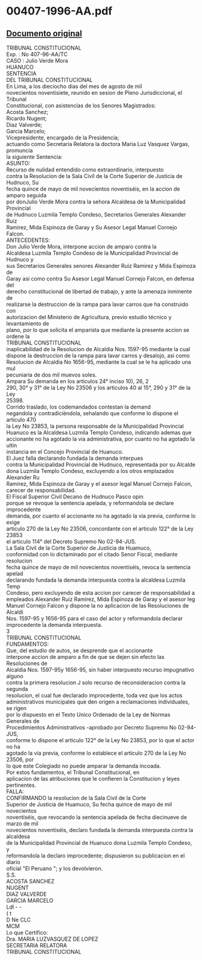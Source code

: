 
00407-1996-AA.pdf
=================
  
[Documento original](https://tc.gob.pe/jurisprudencia/1997/00407-1996-AA.pdf)  
---  
TRIBUNAL CONSTITUCIONAL  
Exp. : No 407-96-AA/TC  
CASO : Julio Verde Mora  
HUANUCO  
SENTENCIA  
DEL TRIBUNAL CONSTITUCIONAL  
En Lima, a los dieciocho dias del mes de agosto de mil  
novecientos noventisiete, reunido en sesion de Pleno Jurisdiccional, el Tribunal  
Constitucional, con asistencias de los Senores Magistrados:  
Acosta Sanchez;  
Ricardo Nugent;  
Diaz Valverde;  
Garcia Marcelo;  
Vicepresidente, encargado de la Presidencia;  
actuando como Secretaria Relatora la doctora Maria Luz Vasquez Vargas, promuncia  
la siguiente Sentencia:  
ASUNTO:  
Recurso de nulidad entendido como extraordinario, interpuesto  
contra la Resolucion de la Sala Civil de la Corte Superior de Justicia de Hudnuco, Su  
fecha quince de mayo de mil novecientos noventiséis, en la accion de amparo seguida  
por donJulio Verde Mora contra la sehora Alcaldesa de la Municipalidad Provincial  
de Hudnuco Luzmila Templo Condeso, Secretarios Generales Alexander Ruiz  
Ramirez, Mida Espinoza de Garay y Su Asesor Legal Manuel Cornejo Falcon.  
ANTECEDENTES:  
Don Julio Verde Mora, interpone accion de amparo contra la  
Alcaldesa Luzmila Templo Condeso de la Municipalidad Provincial de Hudnuco y  
sus Secretarios Generales senores Alexander Ruiz Ramirez y Mida Espinoza de  
Garay asi como contra Su Asesor Legal Manuel Cornejo Falcon, en defensa del  
derecho constitucional de libertad de trabajo, y ante la amenaza inminente de  
realizarse la destruccion de la rampa para lavar carros que ha construido con  
autorizacion del Ministerio de Agricultura, previo estudio técnico y levantamiento de  
plano, por lo que solicita el amparista que mediante la presente accion se ordene la  
TRIBUNAL CONSTITUCIONAL  
inaplicabilidad de la Resolucion de Alcaldia Nos. 1597-95 mediante la cual  
dispone la destruccion de la rampa para lavar carros y desalojo, asi como  
Resolucion de Alcaldia No 1656-95, mediante la cual se le ha aplicado una mul  
pecuniaria de dos mil muevos soles.  
Ampara Su demanda en los articulos 24° inciso 10), 26, 2  
290, 30° y 31° de la Ley No 23506 y los articulos 40 al 15°, 290 y 31° de la Ley  
25398.  
Corrido traslado, los codemandados contestan la demand  
negandola y contradicièndola, sehalando que conforme lo dispone el articulo 470  
la Ley No 23853, la persona responsable de la Municipalidad Provincial  
Huanuco es la Alcaldesa Luzmila Templo Condeso, indicando ademas que  
accionante no ha agotado la via administrativa, por cuanto no ha agotado la ultin  
instancia en el Concejo Provincial de Huanuco.  
El Juez falla declarando fundada la demanda interpues  
contra la Municipalidad Provincial de Hudnuco, representada por su Alcalde  
dona Luzmila Templo Condeso, excluyendo a los otros emplazados Alexander Ru  
Ramirez, Mida Espinoza de Garay y el asesor legal Manuel Cornejo Falcon,  
carecer de responsabilidad.  
El Fiscal Superior Civil Decano de Hudnuco Pasco opin  
porque se revoque la sentencia apelada, y reformandola se declare improcedente  
demanda, por cuanto el accionante no ha agotado la via previa, conforme lo exige  
articulo 270 de la Ley No 23506, concordante con el articulo 122° de la Ley 23853  
el articulo 114° del Decreto Supremo No 02-94-JUS.  
La Sala Civil de la Corte Superior de Justicia de Huamuco,  
conformidad con lo dictaminado por el citado Senor Fiscal, mediante resolucion  
fecha quince de mayo de mil novecientos noventiséis, revoca la sentencia apelad  
declarando fundada la demanda interpuesta contra la alcaldesa Luzmila Temp  
Condeso, pero excluyendo de esta accion por carecer de responsabilidad a  
empleados Alexander Ruiz Ramirez, Mida Espinoza de Garay y el asesor leg  
Manuel Cornejo Falcon y dispone la no aplicacion de las Resoluciones de Alcaldi  
Nos. 1597-95 y 1656-95 para el caso del actor y reformandola declarar  
improcedente la demanda interpuesta.  
3  
TRIBUNAL CONSTITUCIONAL  
FUNDAMENTOS:  
Que, del estudio de autos, se desprende que el accionante  
interpone accion de amparo a fin de que se dejen sin efecto las Resoluciones de  
Alcaldia Nos. 1597-95y 1656-95, sin haber interpuesto recurso impugnativo alguno  
contra la primera resolucion J solo recurso de reconsideracion contra la segunda  
resolucion, el cual fue declarado improcedente, toda vez que los actos  
administrativos municipales que den origen a reclamaciones individuales, se rigen  
por lo dispuesto en el Texto Unico Ordenado de la Ley de Normas Generales de  
Procedimientos Administrativos -aprobado por Decreto Supremo No 02-94-JUS,  
conforme lo dispone el articulo 122° de la Ley No 23853, por lo que el actor no ha  
agotado la via previa, conforme lo establece el articulo 270 de la Ley No 23506, por  
lo que este Colegiado no puede amparar la demanda incoada.  
Por estos fundamentos, el Tribunal Constitucional, en  
aplicacion de las atribuciones que le confieren la Constitucion y leyes pertinentes.  
FALLA:  
CONFIRMANDO la resolucion de la Sala Civil de la Corte  
Superior de Justicia de Huamuco, Su fecha quince de mayo de mil novecientos  
noventiséis, que revocando la sentencia apelada de fecha diecinueve de marzo de mil  
novecientos noventiséis, declaro fundada la demanda interpuesta contra la alcaldesa  
de la Municipalidad Provincial de Huanuco dona Luzmila Templo Condeso, y  
reformandola la declaro improcedente; dispusieron su publicacion en el diario  
oficial "El Peruano "; y los devolvieron.  
S.S.  
ACOSTA SANCHEZ  
NUGENT  
DIAZ VALVERDE  
GARCIA MARCELO  
Ldl - -  
( t  
D Ne CLC  
MCM  
Lo que Certifico:  
Dra. MARIA LUZVASQUEZ DE LOPEZ  
SECRETARIA RELATORA  
TRIBUNAL CONSTITUCIONAL
